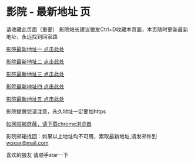 # 影院 - 最新地址 页

请收藏此页面（重要）
影院站长建议狼友Ctrl+D收藏本页面，本页随时更新最新地址，永远找到回家路

[影院最新地址一 点击此处](https://50be.buzz/) 

[影院最新地址二 点击此处](https://50bc.buzz/) 

[影院最新地址三 点击此处](https://50bh.buzz/) 

[影院最新地址四 点击此处](https://50ba.buzz/) 

[影院最新地址五 点击此处](https://50bb.buzz/) 

影院提醒您请注意，永久地址一定要加https

[如网站被屏蔽，请下载chrome浏览器](https://8xe23.com/chrome_93.0.4577.82.apk) 

影院邮箱找回：如果以上地址均不可用，索取最新地址,请发邮件到 woxsx@mail.com

喜欢的狼友 请顺手star一下